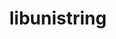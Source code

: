 ---
title: "libunistring"
layout: cache
categories: [package, develop]
meta: {"compilers": ["apple-clang@16.0.0", "gcc@10.5.0", "gcc@11.1.0", "gcc@11.4.0", "gcc@12.4.0", "gcc@13.2.0", "gcc@13.3.0", "gcc@7.5.0", "intel-oneapi-compilers@2025.1.0"], "num_specs": 103, "num_specs_by_stack": {"aws-pcluster-neoverse_v1": 11, "data-vis-sdk": 9, "developer-tools-aarch64-linux-gnu": 9, "developer-tools-darwin": 8, "developer-tools-x86_64_v3-linux-gnu": 9, "e4s-neoverse-v2": 9, "e4s-oneapi": 12, "e4s-rocm-external": 9, "hep": 9, "ml-darwin-aarch64-mps": 8, "ml-linux-aarch64-cpu": 9, "ml-linux-aarch64-cuda": 9, "ml-linux-x86_64-cpu": 9, "ml-linux-x86_64-cuda": 9, "ml-linux-x86_64-rocm": 9, "radiuss": 9, "root": 103}, "oss": ["amzn2", "centos7", "rhel8", "sequoia", "ubuntu18.04", "ubuntu20.04", "ubuntu22.04", "ubuntu24.04"], "platforms": ["darwin", "linux"], "stacks": ["aws-pcluster-neoverse_v1", "data-vis-sdk", "developer-tools-aarch64-linux-gnu", "developer-tools-darwin", "developer-tools-x86_64_v3-linux-gnu", "e4s-neoverse-v2", "e4s-oneapi", "e4s-rocm-external", "hep", "ml-darwin-aarch64-mps", "ml-linux-aarch64-cpu", "ml-linux-aarch64-cuda", "ml-linux-x86_64-cpu", "ml-linux-x86_64-cuda", "ml-linux-x86_64-rocm", "radiuss", "root"], "targets": ["aarch64", "neoverse_v1", "neoverse_v2", "x86_64_v3"], "versions": ["1.2"]}
spec_details: [{"compiler": "gcc@13.2.0", "hash": "26a3eem5as62a7zhgg26jvxjr4gr5rmv", "os": "ubuntu24.04", "platform": "linux", "size": "-", "stacks": ["ml-linux-x86_64-cpu", "ml-linux-x86_64-cuda", "ml-linux-x86_64-rocm", "root"], "target": "x86_64_v3", "variants": ["build_system=autotools"], "versions": ["1.2"]}, {"compiler": "gcc@7.5.0", "hash": "26ctwzio3u5umwwta6obo5erxz7xemk3", "os": "ubuntu18.04", "platform": "linux", "size": "-", "stacks": ["radiuss", "root"], "target": "x86_64_v3", "variants": ["build_system=autotools"], "versions": ["1.2"]}, {"compiler": "gcc@10.5.0", "hash": "2gl4emxxk5wkd6eddasd5yatm646z54m", "os": "centos7", "platform": "linux", "size": "-", "stacks": ["developer-tools-x86_64_v3-linux-gnu", "root"], "target": "x86_64_v3", "variants": ["build_system=autotools"], "versions": ["1.2"]}, {"compiler": "gcc@13.2.0", "hash": "2mrgd33xfregnzvxqflnilu2qq5gysue", "os": "ubuntu24.04", "platform": "linux", "size": "-", "stacks": ["ml-linux-x86_64-cpu", "ml-linux-x86_64-cuda", "ml-linux-x86_64-rocm", "root"], "target": "x86_64_v3", "variants": ["build_system=autotools"], "versions": ["1.2"]}, {"compiler": "gcc@11.4.0", "hash": "2qfjhm6cstjyaxnesqywca3kzyse27vx", "os": "ubuntu22.04", "platform": "linux", "size": "-", "stacks": ["e4s-rocm-external", "hep", "root"], "target": "x86_64_v3", "variants": ["build_system=autotools"], "versions": ["1.2"]}, {"compiler": "gcc@12.4.0", "hash": "2rkcwkvw5uimkqztjq257perni4at46k", "os": "amzn2", "platform": "linux", "size": "-", "stacks": ["aws-pcluster-neoverse_v1", "root"], "target": "neoverse_v1", "variants": ["build_system=autotools"], "versions": ["1.2"]}, {"compiler": "apple-clang@16.0.0", "hash": "2scnmbaovobighygbovkqtats4lho2bp", "os": "sequoia", "platform": "darwin", "size": "-", "stacks": ["developer-tools-darwin", "ml-darwin-aarch64-mps", "root"], "target": "aarch64", "variants": ["build_system=autotools"], "versions": ["1.2"]}, {"compiler": "gcc@11.4.0", "hash": "3i4rrdo7qtdyzinydmejeob26t5tu7jd", "os": "ubuntu22.04", "platform": "linux", "size": "-", "stacks": ["e4s-neoverse-v2", "root"], "target": "neoverse_v2", "variants": ["build_system=autotools"], "versions": ["1.2"]}, {"compiler": "gcc@13.2.0", "hash": "3vwjql5e4jdiyp2g5o3owj2p7bnrubfr", "os": "ubuntu24.04", "platform": "linux", "size": "-", "stacks": ["ml-linux-aarch64-cpu", "ml-linux-aarch64-cuda", "root"], "target": "aarch64", "variants": ["build_system=autotools"], "versions": ["1.2"]}, {"compiler": "intel-oneapi-compilers@2025.1.0", "hash": "4hizhx7whmfqb4d7xnqxqld6xvdpewfr", "os": "ubuntu22.04", "platform": "linux", "size": "-", "stacks": ["e4s-oneapi", "root"], "target": "x86_64_v3", "variants": ["build_system=autotools"], "versions": ["1.2"]}, {"compiler": "gcc@13.3.0", "hash": "4m7ixtpmdpegsy5xrx7e2pi6pir2dw2p", "os": "rhel8", "platform": "linux", "size": "-", "stacks": ["developer-tools-aarch64-linux-gnu", "root"], "target": "aarch64", "variants": ["build_system=autotools"], "versions": ["1.2"]}, {"compiler": "gcc@11.4.0", "hash": "4nhbqybumdnqrluxkw6uh45ievpwakj6", "os": "ubuntu22.04", "platform": "linux", "size": "-", "stacks": ["e4s-neoverse-v2", "root"], "target": "neoverse_v2", "variants": ["build_system=autotools"], "versions": ["1.2"]}, {"compiler": "gcc@7.5.0", "hash": "4v7niphtr65abaxp55qw56vvrckttevu", "os": "ubuntu18.04", "platform": "linux", "size": "-", "stacks": ["radiuss", "root"], "target": "x86_64_v3", "variants": ["build_system=autotools"], "versions": ["1.2"]}, {"compiler": "gcc@11.4.0", "hash": "5aqaclepbrva5wnrtpohgnkprsso5euw", "os": "ubuntu22.04", "platform": "linux", "size": "-", "stacks": ["e4s-neoverse-v2", "root"], "target": "neoverse_v2", "variants": ["build_system=autotools"], "versions": ["1.2"]}, {"compiler": "intel-oneapi-compilers@2025.1.0", "hash": "5cmyj5outrtk2unjy2ujirahmddkmvte", "os": "ubuntu22.04", "platform": "linux", "size": "-", "stacks": ["e4s-oneapi", "root"], "target": "x86_64_v3", "variants": ["build_system=autotools"], "versions": ["1.2"]}, {"compiler": "gcc@11.4.0", "hash": "5dcfncrs33hlywmoiu7ha5sx2ecmmb6c", "os": "ubuntu22.04", "platform": "linux", "size": "-", "stacks": ["e4s-rocm-external", "hep", "root"], "target": "x86_64_v3", "variants": ["build_system=autotools"], "versions": ["1.2"]}, {"compiler": "gcc@11.4.0", "hash": "5ldoghr7gczj75jagziuno6qpgtvnxc5", "os": "ubuntu22.04", "platform": "linux", "size": "-", "stacks": ["e4s-neoverse-v2", "root"], "target": "neoverse_v2", "variants": ["build_system=autotools"], "versions": ["1.2"]}, {"compiler": "gcc@13.2.0", "hash": "5prbktuchei2ftgwjmewohskx6sp73zi", "os": "ubuntu24.04", "platform": "linux", "size": "-", "stacks": ["ml-linux-x86_64-cpu", "ml-linux-x86_64-cuda", "ml-linux-x86_64-rocm", "root"], "target": "x86_64_v3", "variants": ["build_system=autotools"], "versions": ["1.2"]}, {"compiler": "gcc@7.5.0", "hash": "5q6ifja4f25hulhgwevikyfqhykwy7al", "os": "ubuntu18.04", "platform": "linux", "size": "-", "stacks": ["radiuss", "root"], "target": "x86_64_v3", "variants": ["build_system=autotools"], "versions": ["1.2"]}, {"compiler": "gcc@12.4.0", "hash": "6dbh4bmeazdgeab7spixckhscyxrbjfh", "os": "amzn2", "platform": "linux", "size": "-", "stacks": ["aws-pcluster-neoverse_v1", "root"], "target": "neoverse_v1", "variants": ["build_system=autotools"], "versions": ["1.2"]}, {"compiler": "apple-clang@16.0.0", "hash": "6toxqwvdsqvkmvvn35pgmlftng257v4z", "os": "sequoia", "platform": "darwin", "size": "-", "stacks": ["developer-tools-darwin", "ml-darwin-aarch64-mps", "root"], "target": "aarch64", "variants": ["build_system=autotools"], "versions": ["1.2"]}, {"compiler": "intel-oneapi-compilers@2025.1.0", "hash": "7m46likypztlz7pamzfnfswav73bmg64", "os": "ubuntu22.04", "platform": "linux", "size": "-", "stacks": ["e4s-oneapi", "root"], "target": "x86_64_v3", "variants": ["build_system=autotools"], "versions": ["1.2"]}, {"compiler": "gcc@12.4.0", "hash": "7pl7b3fmbrah6e5h2gwy5exor7eaffm2", "os": "amzn2", "platform": "linux", "size": "-", "stacks": ["aws-pcluster-neoverse_v1", "root"], "target": "neoverse_v1", "variants": ["build_system=autotools"], "versions": ["1.2"]}, {"compiler": "intel-oneapi-compilers@2025.1.0", "hash": "anhc4ryvakonoxtgtzff2qpzvf5sfcrj", "os": "ubuntu22.04", "platform": "linux", "size": "-", "stacks": ["e4s-oneapi", "root"], "target": "x86_64_v3", "variants": ["build_system=autotools"], "versions": ["1.2"]}, {"compiler": "gcc@11.4.0", "hash": "bndl5i2eyswrng52iwyai4epffevwerg", "os": "ubuntu22.04", "platform": "linux", "size": "-", "stacks": ["e4s-rocm-external", "hep", "root"], "target": "x86_64_v3", "variants": ["build_system=autotools"], "versions": ["1.2"]}, {"compiler": "gcc@12.4.0", "hash": "cjblsb4ufkq2z63beolysuiu34punj4e", "os": "amzn2", "platform": "linux", "size": "-", "stacks": ["aws-pcluster-neoverse_v1", "root"], "target": "neoverse_v1", "variants": ["build_system=autotools"], "versions": ["1.2"]}, {"compiler": "intel-oneapi-compilers@2025.1.0", "hash": "cplqopnctrdqhee4pdfh7krzp3224zqn", "os": "ubuntu22.04", "platform": "linux", "size": "-", "stacks": ["e4s-oneapi", "root"], "target": "x86_64_v3", "variants": ["build_system=autotools"], "versions": ["1.2"]}, {"compiler": "gcc@12.4.0", "hash": "cqpsffmqythcvlzykdoysuyxfmwtl7tb", "os": "amzn2", "platform": "linux", "size": "-", "stacks": ["aws-pcluster-neoverse_v1", "root"], "target": "neoverse_v1", "variants": ["build_system=autotools"], "versions": ["1.2"]}, {"compiler": "gcc@13.2.0", "hash": "dirsgepv77h47f65aknpbxxbzmrobowf", "os": "ubuntu24.04", "platform": "linux", "size": "-", "stacks": ["ml-linux-aarch64-cpu", "ml-linux-aarch64-cuda", "root"], "target": "aarch64", "variants": ["build_system=autotools"], "versions": ["1.2"]}, {"compiler": "gcc@10.5.0", "hash": "dooeb4p6yrcs2cnrqddff7ctchrxr35d", "os": "centos7", "platform": "linux", "size": "-", "stacks": ["developer-tools-x86_64_v3-linux-gnu", "root"], "target": "x86_64_v3", "variants": ["build_system=autotools"], "versions": ["1.2"]}, {"compiler": "gcc@11.4.0", "hash": "dwyq6dxwjrzdvcicznw7sr7xbk7jkh3k", "os": "ubuntu22.04", "platform": "linux", "size": "-", "stacks": ["e4s-rocm-external", "hep", "root"], "target": "x86_64_v3", "variants": ["build_system=autotools"], "versions": ["1.2"]}, {"compiler": "gcc@11.4.0", "hash": "dz6afy7zxomtnshljjdvgb4rbsu4g46i", "os": "ubuntu22.04", "platform": "linux", "size": "-", "stacks": ["e4s-rocm-external", "hep", "root"], "target": "x86_64_v3", "variants": ["build_system=autotools"], "versions": ["1.2"]}, {"compiler": "gcc@12.4.0", "hash": "e5t3egognobwpgh5mh74ejjoixvx6vfx", "os": "amzn2", "platform": "linux", "size": "-", "stacks": ["aws-pcluster-neoverse_v1", "root"], "target": "neoverse_v1", "variants": ["build_system=autotools"], "versions": ["1.2"]}, {"compiler": "gcc@13.2.0", "hash": "edl2grad7rja3k3qr6vduqugu67u3maq", "os": "ubuntu24.04", "platform": "linux", "size": "-", "stacks": ["ml-linux-x86_64-cpu", "ml-linux-x86_64-cuda", "ml-linux-x86_64-rocm", "root"], "target": "x86_64_v3", "variants": ["build_system=autotools"], "versions": ["1.2"]}, {"compiler": "gcc@10.5.0", "hash": "fhl3vj5t3bkcbg5gimf3wjkqdvmxnceo", "os": "centos7", "platform": "linux", "size": "-", "stacks": ["developer-tools-x86_64_v3-linux-gnu", "root"], "target": "x86_64_v3", "variants": ["build_system=autotools"], "versions": ["1.2"]}, {"compiler": "gcc@7.5.0", "hash": "fqxybmtodkfputtyiu3gywhbnnru535i", "os": "ubuntu18.04", "platform": "linux", "size": "-", "stacks": ["radiuss", "root"], "target": "x86_64_v3", "variants": ["build_system=autotools"], "versions": ["1.2"]}, {"compiler": "gcc@12.4.0", "hash": "ft2loth7svv6mmvc6c3zuncjh3bsphw3", "os": "amzn2", "platform": "linux", "size": "-", "stacks": ["aws-pcluster-neoverse_v1", "root"], "target": "neoverse_v1", "variants": ["build_system=autotools"], "versions": ["1.2"]}, {"compiler": "apple-clang@16.0.0", "hash": "fvoxshj6dys2feampqu2qkmu3trizcb7", "os": "sequoia", "platform": "darwin", "size": "-", "stacks": ["developer-tools-darwin", "ml-darwin-aarch64-mps", "root"], "target": "aarch64", "variants": ["build_system=autotools"], "versions": ["1.2"]}, {"compiler": "gcc@11.1.0", "hash": "fxmqvczunjfbcvp5d2cdukonw3rxnan5", "os": "ubuntu20.04", "platform": "linux", "size": "-", "stacks": ["data-vis-sdk", "root"], "target": "x86_64_v3", "variants": ["build_system=autotools"], "versions": ["1.2"]}, {"compiler": "gcc@11.1.0", "hash": "g4ayaydv5a6aqnnvqptyd2uxu5exr2s5", "os": "ubuntu20.04", "platform": "linux", "size": "-", "stacks": ["data-vis-sdk", "root"], "target": "x86_64_v3", "variants": ["build_system=autotools"], "versions": ["1.2"]}, {"compiler": "gcc@13.3.0", "hash": "gbaedzvrmggp65wrnipn5pdt6fjrirmo", "os": "rhel8", "platform": "linux", "size": "-", "stacks": ["developer-tools-aarch64-linux-gnu", "root"], "target": "aarch64", "variants": ["build_system=autotools"], "versions": ["1.2"]}, {"compiler": "gcc@13.2.0", "hash": "gctiv734p5ud3rovyiub76h4w4qigqqa", "os": "ubuntu24.04", "platform": "linux", "size": "-", "stacks": ["ml-linux-aarch64-cpu", "ml-linux-aarch64-cuda", "root"], "target": "aarch64", "variants": ["build_system=autotools"], "versions": ["1.2"]}, {"compiler": "gcc@11.1.0", "hash": "ghy47fs4g7dfhgvfeqivakqsl4yzx32n", "os": "ubuntu20.04", "platform": "linux", "size": "-", "stacks": ["data-vis-sdk", "root"], "target": "x86_64_v3", "variants": ["build_system=autotools"], "versions": ["1.2"]}, {"compiler": "gcc@13.3.0", "hash": "gqoi5njsnpmz3fkdh5zqf3ps5cxm5ytf", "os": "rhel8", "platform": "linux", "size": "-", "stacks": ["developer-tools-aarch64-linux-gnu", "root"], "target": "aarch64", "variants": ["build_system=autotools"], "versions": ["1.2"]}, {"compiler": "gcc@10.5.0", "hash": "hb3bufm2ktijrro2usewiky5nfetiukv", "os": "centos7", "platform": "linux", "size": "-", "stacks": ["developer-tools-x86_64_v3-linux-gnu", "root"], "target": "x86_64_v3", "variants": ["build_system=autotools"], "versions": ["1.2"]}, {"compiler": "gcc@13.2.0", "hash": "hjnqv7ke6g4326fds4cgvni3fgcpew6u", "os": "ubuntu24.04", "platform": "linux", "size": "-", "stacks": ["ml-linux-aarch64-cpu", "ml-linux-aarch64-cuda", "root"], "target": "aarch64", "variants": ["build_system=autotools"], "versions": ["1.2"]}, {"compiler": "gcc@13.3.0", "hash": "htzjdnw5rfsk3kbdv6qdsfxhmielsex2", "os": "rhel8", "platform": "linux", "size": "-", "stacks": ["developer-tools-aarch64-linux-gnu", "root"], "target": "aarch64", "variants": ["build_system=autotools"], "versions": ["1.2"]}, {"compiler": "apple-clang@16.0.0", "hash": "ic52vi4ta56kwgk3tu5yy4rtgy5mjbui", "os": "sequoia", "platform": "darwin", "size": "-", "stacks": ["developer-tools-darwin", "ml-darwin-aarch64-mps", "root"], "target": "aarch64", "variants": ["build_system=autotools"], "versions": ["1.2"]}, {"compiler": "gcc@7.5.0", "hash": "iwom2pkkjer4anfkwrfackaq5u5el6f4", "os": "ubuntu18.04", "platform": "linux", "size": "-", "stacks": ["radiuss", "root"], "target": "x86_64_v3", "variants": ["build_system=autotools"], "versions": ["1.2"]}, {"compiler": "gcc@13.2.0", "hash": "iyax6opdlbf2ovytx6t2ciqy74ferki2", "os": "ubuntu24.04", "platform": "linux", "size": "-", "stacks": ["ml-linux-aarch64-cpu", "ml-linux-aarch64-cuda", "root"], "target": "aarch64", "variants": ["build_system=autotools"], "versions": ["1.2"]}, {"compiler": "apple-clang@16.0.0", "hash": "izrm3kfdj2eumiceatta2ioj3uh3ivi4", "os": "sequoia", "platform": "darwin", "size": "-", "stacks": ["developer-tools-darwin", "ml-darwin-aarch64-mps", "root"], "target": "aarch64", "variants": ["build_system=autotools"], "versions": ["1.2"]}, {"compiler": "intel-oneapi-compilers@2025.1.0", "hash": "j2sf6fjhxhgnjv7ub47we6nmoa2eoyzy", "os": "ubuntu22.04", "platform": "linux", "size": "-", "stacks": ["e4s-oneapi", "root"], "target": "x86_64_v3", "variants": ["build_system=autotools"], "versions": ["1.2"]}, {"compiler": "gcc@13.2.0", "hash": "j5w4igu74ork576r5calqezlbd5avzpo", "os": "ubuntu24.04", "platform": "linux", "size": "-", "stacks": ["ml-linux-x86_64-cpu", "ml-linux-x86_64-cuda", "ml-linux-x86_64-rocm", "root"], "target": "x86_64_v3", "variants": ["build_system=autotools"], "versions": ["1.2"]}, {"compiler": "gcc@11.1.0", "hash": "jns2s2vseag47lht25lf5jjtnmgcje5u", "os": "ubuntu20.04", "platform": "linux", "size": "-", "stacks": ["data-vis-sdk", "root"], "target": "x86_64_v3", "variants": ["build_system=autotools"], "versions": ["1.2"]}, {"compiler": "gcc@11.4.0", "hash": "jusj24k2fdycqygnuqrwpe7hls7v7f7i", "os": "ubuntu22.04", "platform": "linux", "size": "-", "stacks": ["e4s-neoverse-v2", "root"], "target": "neoverse_v2", "variants": ["build_system=autotools"], "versions": ["1.2"]}, {"compiler": "gcc@11.4.0", "hash": "kv5fh33wlhwri5xmoh2dnetxzgyp677j", "os": "ubuntu22.04", "platform": "linux", "size": "-", "stacks": ["e4s-neoverse-v2", "root"], "target": "neoverse_v2", "variants": ["build_system=autotools"], "versions": ["1.2"]}, {"compiler": "gcc@11.1.0", "hash": "l6sjoi422ogc5q3xgfq4hstgvsbrbvlr", "os": "ubuntu20.04", "platform": "linux", "size": "-", "stacks": ["data-vis-sdk", "root"], "target": "x86_64_v3", "variants": ["build_system=autotools"], "versions": ["1.2"]}, {"compiler": "gcc@11.1.0", "hash": "lecnwt6sxqsqkf43wz6niy7bte53lhl2", "os": "ubuntu20.04", "platform": "linux", "size": "-", "stacks": ["data-vis-sdk", "root"], "target": "x86_64_v3", "variants": ["build_system=autotools"], "versions": ["1.2"]}, {"compiler": "gcc@11.4.0", "hash": "ljgy6lmmar44gkimrwx6mymln5sicvfi", "os": "ubuntu22.04", "platform": "linux", "size": "-", "stacks": ["e4s-rocm-external", "hep", "root"], "target": "x86_64_v3", "variants": ["build_system=autotools"], "versions": ["1.2"]}, {"compiler": "gcc@10.5.0", "hash": "lom6auziqs6aaa5rbbya3t4jnmuq3xrs", "os": "centos7", "platform": "linux", "size": "-", "stacks": ["developer-tools-x86_64_v3-linux-gnu", "root"], "target": "x86_64_v3", "variants": ["build_system=autotools"], "versions": ["1.2"]}, {"compiler": "gcc@7.5.0", "hash": "m4hftan7d4yqt6rugf77w6yoayziftap", "os": "ubuntu18.04", "platform": "linux", "size": "-", "stacks": ["radiuss", "root"], "target": "x86_64_v3", "variants": ["build_system=autotools"], "versions": ["1.2"]}, {"compiler": "gcc@11.1.0", "hash": "mbrg74xdoh7kpvhi7bvsp4ov7h6qecnx", "os": "ubuntu20.04", "platform": "linux", "size": "-", "stacks": ["data-vis-sdk", "root"], "target": "x86_64_v3", "variants": ["build_system=autotools"], "versions": ["1.2"]}, {"compiler": "intel-oneapi-compilers@2025.1.0", "hash": "mkbb7v4dcgimsptq5jdl7cq353fq3mza", "os": "ubuntu22.04", "platform": "linux", "size": "-", "stacks": ["e4s-oneapi", "root"], "target": "x86_64_v3", "variants": ["build_system=autotools"], "versions": ["1.2"]}, {"compiler": "gcc@11.4.0", "hash": "mwguy2reg6m6d3vqa4tp63ob5kftsc4u", "os": "ubuntu22.04", "platform": "linux", "size": "-", "stacks": ["e4s-rocm-external", "hep", "root"], "target": "x86_64_v3", "variants": ["build_system=autotools"], "versions": ["1.2"]}, {"compiler": "gcc@11.4.0", "hash": "nru6o4n7kjdmlsimo5gfww5iclifkkoi", "os": "ubuntu22.04", "platform": "linux", "size": "-", "stacks": ["e4s-rocm-external", "hep", "root"], "target": "x86_64_v3", "variants": ["build_system=autotools"], "versions": ["1.2"]}, {"compiler": "intel-oneapi-compilers@2025.1.0", "hash": "o6b532ru7plpvqzwolbi24twha3p5jkn", "os": "ubuntu22.04", "platform": "linux", "size": "-", "stacks": ["e4s-oneapi", "root"], "target": "x86_64_v3", "variants": ["build_system=autotools"], "versions": ["1.2"]}, {"compiler": "gcc@11.4.0", "hash": "oab3jg5synhzdmbymv4gsuahxap7x7yx", "os": "ubuntu22.04", "platform": "linux", "size": "-", "stacks": ["e4s-rocm-external", "hep", "root"], "target": "x86_64_v3", "variants": ["build_system=autotools"], "versions": ["1.2"]}, {"compiler": "gcc@7.5.0", "hash": "ot2dklt4bfhsnl3r47ajsl4wd7o2vsll", "os": "ubuntu18.04", "platform": "linux", "size": "-", "stacks": ["radiuss", "root"], "target": "x86_64_v3", "variants": ["build_system=autotools"], "versions": ["1.2"]}, {"compiler": "gcc@13.2.0", "hash": "ot55f7awcbeyjsg4nvaxj5b7fddozk23", "os": "ubuntu24.04", "platform": "linux", "size": "-", "stacks": ["ml-linux-aarch64-cpu", "ml-linux-aarch64-cuda", "root"], "target": "aarch64", "variants": ["build_system=autotools"], "versions": ["1.2"]}, {"compiler": "intel-oneapi-compilers@2025.1.0", "hash": "ountwjtgesu4qxbhq47clrfgh7i5gyle", "os": "ubuntu22.04", "platform": "linux", "size": "-", "stacks": ["e4s-oneapi", "root"], "target": "x86_64_v3", "variants": ["build_system=autotools"], "versions": ["1.2"]}, {"compiler": "intel-oneapi-compilers@2025.1.0", "hash": "oxgs4d5qhkz6oj44ey7rb4lfwa5pqoa5", "os": "ubuntu22.04", "platform": "linux", "size": "-", "stacks": ["e4s-oneapi", "root"], "target": "x86_64_v3", "variants": ["build_system=autotools"], "versions": ["1.2"]}, {"compiler": "apple-clang@16.0.0", "hash": "p7uutug4rbk2lbcnb63vndfagnbdl3va", "os": "sequoia", "platform": "darwin", "size": "-", "stacks": ["developer-tools-darwin", "ml-darwin-aarch64-mps", "root"], "target": "aarch64", "variants": ["build_system=autotools"], "versions": ["1.2"]}, {"compiler": "gcc@13.2.0", "hash": "pneiujj4i4xecz3zlewsl7ar5ndq2ozw", "os": "ubuntu24.04", "platform": "linux", "size": "-", "stacks": ["ml-linux-aarch64-cpu", "ml-linux-aarch64-cuda", "root"], "target": "aarch64", "variants": ["build_system=autotools"], "versions": ["1.2"]}, {"compiler": "gcc@13.2.0", "hash": "pnfnnpnda33x3qt7y4mwh4yfzh23gwxc", "os": "ubuntu24.04", "platform": "linux", "size": "-", "stacks": ["ml-linux-x86_64-cpu", "ml-linux-x86_64-cuda", "ml-linux-x86_64-rocm", "root"], "target": "x86_64_v3", "variants": ["build_system=autotools"], "versions": ["1.2"]}, {"compiler": "gcc@11.4.0", "hash": "psc7e6lbahrhogscpavan7hy7b4ucnhx", "os": "ubuntu22.04", "platform": "linux", "size": "-", "stacks": ["e4s-neoverse-v2", "root"], "target": "neoverse_v2", "variants": ["build_system=autotools"], "versions": ["1.2"]}, {"compiler": "gcc@11.4.0", "hash": "ptngvsjf6cdenk52edkfmguylsdred4a", "os": "ubuntu22.04", "platform": "linux", "size": "-", "stacks": ["e4s-neoverse-v2", "root"], "target": "neoverse_v2", "variants": ["build_system=autotools"], "versions": ["1.2"]}, {"compiler": "gcc@11.1.0", "hash": "raclnj3wnoitd22e24vpf4jlgawu6bvo", "os": "ubuntu20.04", "platform": "linux", "size": "-", "stacks": ["data-vis-sdk", "root"], "target": "x86_64_v3", "variants": ["build_system=autotools"], "versions": ["1.2"]}, {"compiler": "gcc@7.5.0", "hash": "rb6vvkl5r7eacuf3jxcfe3csrroczvl5", "os": "ubuntu18.04", "platform": "linux", "size": "-", "stacks": ["radiuss", "root"], "target": "x86_64_v3", "variants": ["build_system=autotools"], "versions": ["1.2"]}, {"compiler": "gcc@10.5.0", "hash": "rq2m7ldexzma6ydp4ah6p5jynekeco56", "os": "centos7", "platform": "linux", "size": "-", "stacks": ["developer-tools-x86_64_v3-linux-gnu", "root"], "target": "x86_64_v3", "variants": ["build_system=autotools"], "versions": ["1.2"]}, {"compiler": "gcc@12.4.0", "hash": "rwncvevb5zjewgaumicddwyecjjl5imo", "os": "amzn2", "platform": "linux", "size": "-", "stacks": ["aws-pcluster-neoverse_v1", "root"], "target": "neoverse_v1", "variants": ["build_system=autotools"], "versions": ["1.2"]}, {"compiler": "gcc@12.4.0", "hash": "s7hccwzonx2kr3w2la37i3djdozgmdow", "os": "amzn2", "platform": "linux", "size": "-", "stacks": ["aws-pcluster-neoverse_v1", "root"], "target": "neoverse_v1", "variants": ["build_system=autotools"], "versions": ["1.2"]}, {"compiler": "gcc@10.5.0", "hash": "sa5sqg4273v3ivcq7mdhxlvzzusqovsm", "os": "centos7", "platform": "linux", "size": "-", "stacks": ["developer-tools-x86_64_v3-linux-gnu", "root"], "target": "x86_64_v3", "variants": ["build_system=autotools"], "versions": ["1.2"]}, {"compiler": "gcc@13.3.0", "hash": "sfji4s5dw6qydrlmdi4a2w3qyaq3ve5x", "os": "rhel8", "platform": "linux", "size": "-", "stacks": ["developer-tools-aarch64-linux-gnu", "root"], "target": "aarch64", "variants": ["build_system=autotools"], "versions": ["1.2"]}, {"compiler": "apple-clang@16.0.0", "hash": "squt6bjtx3zqvqnfyb24bgsnpapnl72k", "os": "sequoia", "platform": "darwin", "size": "-", "stacks": ["developer-tools-darwin", "ml-darwin-aarch64-mps", "root"], "target": "aarch64", "variants": ["build_system=autotools"], "versions": ["1.2"]}, {"compiler": "gcc@13.2.0", "hash": "squxuzmpm74rcrjdnuum5thj3xbyf454", "os": "ubuntu24.04", "platform": "linux", "size": "-", "stacks": ["ml-linux-x86_64-cpu", "ml-linux-x86_64-cuda", "ml-linux-x86_64-rocm", "root"], "target": "x86_64_v3", "variants": ["build_system=autotools"], "versions": ["1.2"]}, {"compiler": "gcc@13.3.0", "hash": "trxblqethozz5w4etd3r5eg4uxlijbvq", "os": "rhel8", "platform": "linux", "size": "-", "stacks": ["developer-tools-aarch64-linux-gnu", "root"], "target": "aarch64", "variants": ["build_system=autotools"], "versions": ["1.2"]}, {"compiler": "gcc@13.2.0", "hash": "ufapwbbgip6bi26vtfdfj3bbzdxljrwh", "os": "ubuntu24.04", "platform": "linux", "size": "-", "stacks": ["ml-linux-x86_64-cpu", "ml-linux-x86_64-cuda", "ml-linux-x86_64-rocm", "root"], "target": "x86_64_v3", "variants": ["build_system=autotools"], "versions": ["1.2"]}, {"compiler": "gcc@12.4.0", "hash": "uinb6xlqx6yp5w4q7rmlhtbjyqnc45ai", "os": "amzn2", "platform": "linux", "size": "-", "stacks": ["aws-pcluster-neoverse_v1", "root"], "target": "neoverse_v1", "variants": ["build_system=autotools"], "versions": ["1.2"]}, {"compiler": "gcc@13.3.0", "hash": "uzfp4khmk2evsaw3ubefm443hckyyekq", "os": "rhel8", "platform": "linux", "size": "-", "stacks": ["developer-tools-aarch64-linux-gnu", "root"], "target": "aarch64", "variants": ["build_system=autotools"], "versions": ["1.2"]}, {"compiler": "gcc@13.3.0", "hash": "v7flaptd5i2ybse6g3ubrgb6sw7evw52", "os": "rhel8", "platform": "linux", "size": "-", "stacks": ["developer-tools-aarch64-linux-gnu", "root"], "target": "aarch64", "variants": ["build_system=autotools"], "versions": ["1.2"]}, {"compiler": "gcc@10.5.0", "hash": "vdtjn7ppmlffpl3ejx7zano6pfvtoklm", "os": "centos7", "platform": "linux", "size": "-", "stacks": ["developer-tools-x86_64_v3-linux-gnu", "root"], "target": "x86_64_v3", "variants": ["build_system=autotools"], "versions": ["1.2"]}, {"compiler": "apple-clang@16.0.0", "hash": "vmtimnpmig4lssy32geuvdirkxqpnh37", "os": "sequoia", "platform": "darwin", "size": "-", "stacks": ["developer-tools-darwin", "ml-darwin-aarch64-mps", "root"], "target": "aarch64", "variants": ["build_system=autotools"], "versions": ["1.2"]}, {"compiler": "gcc@13.2.0", "hash": "vqmvuyg7y57xmmiflja4ayn7sivb22vf", "os": "ubuntu24.04", "platform": "linux", "size": "-", "stacks": ["ml-linux-aarch64-cpu", "ml-linux-aarch64-cuda", "root"], "target": "aarch64", "variants": ["build_system=autotools"], "versions": ["1.2"]}, {"compiler": "gcc@13.2.0", "hash": "vvg2axpshxtbahhwo3lb4hv43bxk3ivl", "os": "ubuntu24.04", "platform": "linux", "size": "-", "stacks": ["ml-linux-x86_64-cpu", "ml-linux-x86_64-cuda", "ml-linux-x86_64-rocm", "root"], "target": "x86_64_v3", "variants": ["build_system=autotools"], "versions": ["1.2"]}, {"compiler": "intel-oneapi-compilers@2025.1.0", "hash": "wxbzijrw2vdnxhmw4rutsztwclqabi5m", "os": "ubuntu22.04", "platform": "linux", "size": "-", "stacks": ["e4s-oneapi", "root"], "target": "x86_64_v3", "variants": ["build_system=autotools"], "versions": ["1.2"]}, {"compiler": "gcc@13.3.0", "hash": "xg4s4cdsidbaxq6xln5uaykgy7irr3lu", "os": "rhel8", "platform": "linux", "size": "-", "stacks": ["developer-tools-aarch64-linux-gnu", "root"], "target": "aarch64", "variants": ["build_system=autotools"], "versions": ["1.2"]}, {"compiler": "gcc@10.5.0", "hash": "xr42kxe2zaxb4qasm2dch4xl6uiu23ov", "os": "centos7", "platform": "linux", "size": "-", "stacks": ["developer-tools-x86_64_v3-linux-gnu", "root"], "target": "x86_64_v3", "variants": ["build_system=autotools"], "versions": ["1.2"]}, {"compiler": "gcc@11.1.0", "hash": "xvjbbfo2rdg6gfnrpgr6loanv3halj7n", "os": "ubuntu20.04", "platform": "linux", "size": "-", "stacks": ["data-vis-sdk", "root"], "target": "x86_64_v3", "variants": ["build_system=autotools"], "versions": ["1.2"]}, {"compiler": "gcc@12.4.0", "hash": "ygr3kdwuutbajc3ppkvoaxsr3bhffwyj", "os": "amzn2", "platform": "linux", "size": "-", "stacks": ["aws-pcluster-neoverse_v1", "root"], "target": "neoverse_v1", "variants": ["build_system=autotools"], "versions": ["1.2"]}, {"compiler": "gcc@7.5.0", "hash": "ysworhdchvwnimuvh7mvnm3c5b4k664g", "os": "ubuntu18.04", "platform": "linux", "size": "-", "stacks": ["radiuss", "root"], "target": "x86_64_v3", "variants": ["build_system=autotools"], "versions": ["1.2"]}, {"compiler": "gcc@11.4.0", "hash": "yuds6rhb6aedslam2a6zhm7u7is3egrn", "os": "ubuntu22.04", "platform": "linux", "size": "-", "stacks": ["e4s-neoverse-v2", "root"], "target": "neoverse_v2", "variants": ["build_system=autotools"], "versions": ["1.2"]}, {"compiler": "gcc@13.2.0", "hash": "zv7dcmas4oqbjsv74yjwsq4orlkahiee", "os": "ubuntu24.04", "platform": "linux", "size": "-", "stacks": ["ml-linux-aarch64-cpu", "ml-linux-aarch64-cuda", "root"], "target": "aarch64", "variants": ["build_system=autotools"], "versions": ["1.2"]}, {"compiler": "intel-oneapi-compilers@2025.1.0", "hash": "zxtuo7cbmsaxsj3zi444mbhitfvbh4ey", "os": "ubuntu22.04", "platform": "linux", "size": "-", "stacks": ["e4s-oneapi", "root"], "target": "x86_64_v3", "variants": ["build_system=autotools"], "versions": ["1.2"]}]
---
